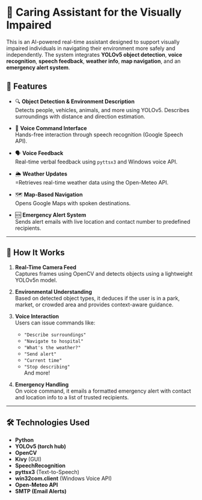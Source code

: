 # 🦯 Caring Assistant for the Visually Impaired

This is an AI-powered real-time assistant designed to support visually impaired individuals in navigating their environment more safely and independently. The system integrates **YOLOv5 object detection**, **voice recognition**, **speech feedback**, **weather info**, **map navigation**, and an **emergency alert system**.

## 🧠 Features

- 🔍 **Object Detection & Environment Description**  
  Detects people, vehicles, animals, and more using YOLOv5. Describes surroundings with distance and direction estimation.

- 🎤 **Voice Command Interface**  
  Hands-free interaction through speech recognition (Google Speech API).

- 🗣️ **Voice Feedback**  
  Real-time verbal feedback using `pyttsx3` and Windows voice API.

- 🌦️ **Weather Updates**  
  =Retrieves real-time weather data using the Open-Meteo API.

- 🗺️ **Map-Based Navigation**  
  Opens Google Maps with spoken destinations.

- 🆘 **Emergency Alert System**  
  Sends alert emails with live location and contact number to predefined recipients.

---

## 🚀 How It Works

1. **Real-Time Camera Feed**  
   Captures frames using OpenCV and detects objects using a lightweight YOLOv5n model.

2. **Environmental Understanding**  
   Based on detected object types, it deduces if the user is in a park, market, or crowded area and provides context-aware guidance.

3. **Voice Interaction**  
   Users can issue commands like:
   - `"Describe surroundings"`
   - `"Navigate to hospital"`
   - `"What's the weather?"`
   - `"Send alert"`
   - `"Current time"`
   - `"Stop describing"`  
   And more!

4. **Emergency Handling**  
   On voice command, it emails a formatted emergency alert with contact and location info to a list of trusted recipients.

---

## 🛠️ Technologies Used

- **Python**
- **YOLOv5 (torch hub)**
- **OpenCV**
- **Kivy** (GUI)
- **SpeechRecognition**
- **pyttsx3** (Text-to-Speech)
- **win32com.client** (Windows Voice API)
- **Open-Meteo API**
- **SMTP (Email Alerts)**
